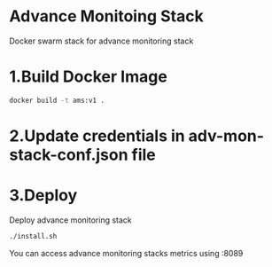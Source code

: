 # Advance Monitoing Stack

Docker swarm stack for advance monitoring stack

# 1.Build Docker Image
```sh
docker build -t ams:v1 .
```

# 2.Update credentials in adv-mon-stack-conf.json file

# 3.Deploy

Deploy advance monitoring stack
```sh
./install.sh
```

You can access advance monitoring stacks metrics using <ip>:8089





